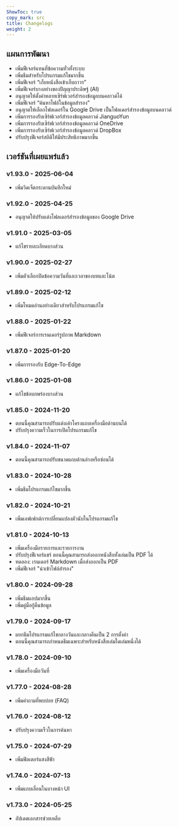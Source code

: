 ```yaml
---
ShowToc: true
copy_mark: src
title: Changelogs
weight: 2
---
```


## แผนการพัฒนา

- เพิ่มฟีเจอร์แทนที่ข้อความทั่วทั้งระบบ
- เพิ่มธีมสำหรับโปรแกรมแก้ไขมากขึ้น
- เพิ่มฟีเจอร์ “เก็บหนังสือเข้าเก็บถาวร”
- เพิ่มฟีเจอร์บางอย่างของปัญญาประดิษฐ์ (AI)
- อนุญาตให้ตั้งค่าหลายเซิร์ฟเวอร์สำรองข้อมูลบนคลาวด์ได้
- เพิ่มฟีเจอร์ “ค้นหาไฟล์ในข้อมูลสำรอง”
- อนุญาตให้เลือกโฟลเดอร์ใน Google Drive เป็นโฟลเดอร์สำรองข้อมูลบนคลาวด์
- เพิ่มการรองรับเซิร์ฟเวอร์สำรองข้อมูลคลาวด์ JianguoYun
- เพิ่มการรองรับเซิร์ฟเวอร์สำรองข้อมูลคลาวด์ OneDrive
- เพิ่มการรองรับเซิร์ฟเวอร์สำรองข้อมูลคลาวด์ DropBox
- ปรับปรุงฟีเจอร์สถิติให้มีประสิทธิภาพมากขึ้น

## เวอร์ชันที่เผยแพร่แล้ว

### v1.93.0 - 2025-06-04

- เพิ่มวิดเจ็ตกระดานบันทึกใหม่

### v1.92.0 - 2025-04-25

- อนุญาตให้ปรับแต่งโฟลเดอร์สำรองข้อมูลของ Google Drive

### v1.91.0 - 2025-03-05

- แก้ไขรายละเอียดบางส่วน

### v1.90.0 - 2025-02-27

- เพิ่มตัวเลือกปิดข้อความวันที่และเวลาของบทและโน้ต

### v1.89.0 - 2025-02-12

- เพิ่มโหมดอ่านอย่างเดียวสำหรับโปรแกรมแก้ไข

### v1.88.0 - 2025-01-22

- เพิ่มฟีเจอร์การเรนเดอร์รูปภาพ Markdown

### v1.87.0 - 2025-01-20

- เพิ่มการรองรับ Edge-To-Edge

### v1.86.0 - 2025-01-08

- แก้ไขข้อบกพร่องบางส่วน

### v1.85.0 - 2024-11-20

- ตอนนี้คุณสามารถปรับแต่งเค้าโครงแถบเครื่องมือด้านบนได้
- ปรับปรุงความเร็วในการเปิดโปรแกรมแก้ไข

### v1.84.0 - 2024-11-07

- ตอนนี้คุณสามารถปรับขนาดแถบด้านล่างหรือซ่อนได้

### v1.83.0 - 2024-10-28

- เพิ่มธีมโปรแกรมแก้ไขมากขึ้น

### v1.82.0 - 2024-10-21

- เพิ่มเอฟเฟกต์การเปลี่ยนแปลงตัวนับในโปรแกรมแก้ไข

### v1.81.0 - 2024-10-13

- เพิ่มเครื่องมือรายการและรายการงาน
- ปรับปรุงฟีเจอร์แชร์ ตอนนี้คุณสามารถส่งออกหนังสือทั้งเล่มเป็น PDF ได้
- ทดลอง: เรนเดอร์ Markdown เมื่อส่งออกเป็น PDF
- เพิ่มฟีเจอร์ "นำเข้าไฟล์สำรอง"

### v1.80.0 - 2024-09-28

- เพิ่มธีมแอปมากขึ้น
- เพิ่มคู่มือกู้คืนข้อมูล

### v1.79.0 - 2024-09-17

- แยกธีมโปรแกรมแก้ไขกลางวันและกลางคืนเป็น 2 การตั้งค่า
- ตอนนี้คุณสามารถกำหนดธีมเฉพาะสำหรับหนังสือเล่มใดเล่มหนึ่งได้

### v1.78.0 - 2024-09-10

- เพิ่มเครื่องมือวันที่

### v1.77.0 - 2024-08-28

- เพิ่มคำถามที่พบบ่อย (FAQ)

### v1.76.0 - 2024-08-12

- ปรับปรุงความเร็วในการค้นหา

### v1.75.0 - 2024-07-29

- เพิ่มฟิลเตอร์แสงสีฟ้า

### v1.74.0 - 2024-07-13

- เพิ่มแถบเลื่อนในบางหน้า UI

### v1.73.0 - 2024-05-25

- อัปเดตเอกสารช่วยเหลือ
